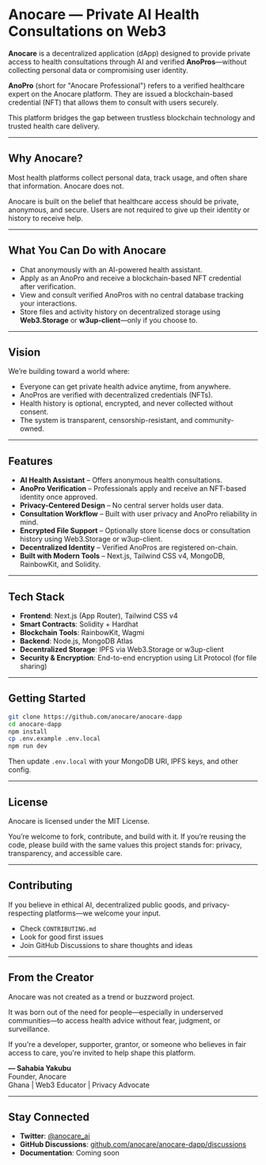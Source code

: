 # Anocare — Private AI Health Consultations on Web3

**Anocare** is a decentralized application (dApp) designed to provide private access to health consultations through AI and verified **AnoPros**—without collecting personal data or compromising user identity.

**AnoPro** (short for "Anocare Professional") refers to a verified healthcare expert on the Anocare platform. They are issued a blockchain-based credential (NFT) that allows them to consult with users securely.

This platform bridges the gap between trustless blockchain technology and trusted health care delivery.

---

## Why Anocare?

Most health platforms collect personal data, track usage, and often share that information. Anocare does not.

Anocare is built on the belief that healthcare access should be private, anonymous, and secure. Users are not required to give up their identity or history to receive help.

---

## What You Can Do with Anocare

- Chat anonymously with an AI-powered health assistant.
- Apply as an AnoPro and receive a blockchain-based NFT credential after verification.
- View and consult verified AnoPros with no central database tracking your interactions.
- Store files and activity history on decentralized storage using **Web3.Storage** or **w3up-client**—only if you choose to.

---

## Vision

We’re building toward a world where:

- Everyone can get private health advice anytime, from anywhere.
- AnoPros are verified with decentralized credentials (NFTs).
- Health history is optional, encrypted, and never collected without consent.
- The system is transparent, censorship-resistant, and community-owned.

---

## Features

- **AI Health Assistant** – Offers anonymous health consultations.
- **AnoPro Verification** – Professionals apply and receive an NFT-based identity once approved.
- **Privacy-Centered Design** – No central server holds user data.
- **Consultation Workflow** – Built with user privacy and AnoPro reliability in mind.
- **Encrypted File Support** – Optionally store license docs or consultation history using Web3.Storage or w3up-client.
- **Decentralized Identity** – Verified AnoPros are registered on-chain.
- **Built with Modern Tools** – Next.js, Tailwind CSS v4, MongoDB, RainbowKit, and Solidity.

---

## Tech Stack

- **Frontend**: Next.js (App Router), Tailwind CSS v4
- **Smart Contracts**: Solidity + Hardhat
- **Blockchain Tools**: RainbowKit, Wagmi
- **Backend**: Node.js, MongoDB Atlas
- **Decentralized Storage**: IPFS via Web3.Storage or w3up-client
- **Security & Encryption**: End-to-end encryption using Lit Protocol (for file sharing)

---

## Getting Started

```bash
git clone https://github.com/anocare/anocare-dapp
cd anocare-dapp
npm install
cp .env.example .env.local
npm run dev
```

Then update `.env.local` with your MongoDB URI, IPFS keys, and other config.

---

## License

Anocare is licensed under the MIT License.

You’re welcome to fork, contribute, and build with it. If you’re reusing the code, please build with the same values this project stands for: privacy, transparency, and accessible care.

---

## Contributing

If you believe in ethical AI, decentralized public goods, and privacy-respecting platforms—we welcome your input.

- Check `CONTRIBUTING.md`
- Look for good first issues
- Join GitHub Discussions to share thoughts and ideas

---

## From the Creator

Anocare was not created as a trend or buzzword project.

It was born out of the need for people—especially in underserved communities—to access health advice without fear, judgment, or surveillance.

If you're a developer, supporter, grantor, or someone who believes in fair access to care, you're invited to help shape this platform.

**— Sahabia Yakubu**  
Founder, Anocare  
Ghana | Web3 Educator | Privacy Advocate

---

## Stay Connected

- **Twitter**: [@anocare_ai](https://twitter.com/anocare_ai)  
- **GitHub Discussions**: [github.com/anocare/anocare-dapp/discussions](https://github.com/anocare/anocare-dapp/discussions)  
- **Documentation**: Coming soon
